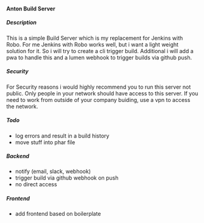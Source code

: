 #### Anton Build Server

##### Description
This is a simple Build Server which is my replacement for Jenkins with Robo.
For me Jenkins with Robo works well, but i want a light weight solution for it.
So i will try to create a cli trigger build.
Additional i will add a pwa to handle this and a lumen webhook to trigger builds via github push.

##### Security
For Security reasons i would highly recommend you to run this server not public.
Only people in your network should have access to this server.
If you need to work from outside of your company buiding, use a vpn to access the network.

##### Todo
* log errors and result in a build history
* move stuff into phar file

##### Backend
* notify (email, slack, webhook)
* trigger build via github webhook on push
* no direct access

##### Frontend
* add frontend based on boilerplate